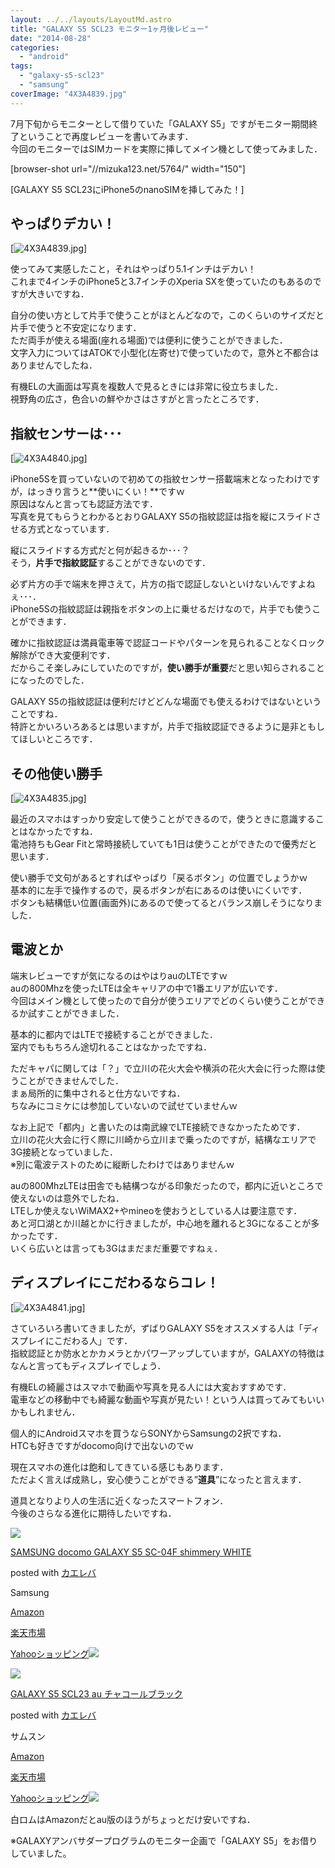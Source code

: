 ```yaml
---
layout: ../../layouts/LayoutMd.astro
title: "GALAXY S5 SCL23 モニター1ヶ月後レビュー"
date: "2014-08-28"
categories: 
  - "android"
tags: 
  - "galaxy-s5-scl23"
  - "samsung"
coverImage: "4X3A4839.jpg"
---
```


7月下旬からモニターとして借りていた「GALAXY S5」ですがモニター期間終了ということで再度レビューを書いてみます．  
今回のモニターではSIMカードを実際に挿してメイン機として使ってみました．

\[browser-shot url="//mizuka123.net/5764/" width="150"\]

[GALAXY S5 SCL23にiPhone5のnanoSIMを挿してみた！] 

## やっぱりデカい！

[![4X3A4839.jpg](/wp/images/14875752098_8930e400b9_b.jpg)]

使ってみて実感したこと，それはやっぱり5.1インチはデカい！  
これまで4インチのiPhone5と3.7インチのXperia SXを使っていたのもあるのですが大きいですね．

自分の使い方として片手で使うことがほとんどなので，このくらいのサイズだと片手で使うと不安定になります．  
ただ両手が使える場面(座れる場面)では便利に使うことができました．  
文字入力についてはATOKで小型化(左寄せ)で使っていたので，意外と不都合はありませんでしたね．

有機ELの大画面は写真を複数人で見るときには非常に役立ちました．  
視野角の広さ，色合いの鮮やかさはさすがと言ったところです．

## 指紋センサーは･･･

[![4X3A4840.jpg](/wp/images/14875621159_912e893a8d_b.jpg)]

iPhone5Sを買っていないので初めての指紋センサー搭載端末となったわけですが，はっきり言うと**使いにくい！**ですｗ  
原因はなんと言っても認証方法です．  
写真を見てもらうとわかるとおりGALAXY S5の指紋認証は指を縦にスライドさせる方式となっています．

縦にスライドする方式だと何が起きるか･･･？  
そう，**片手で指紋認証**することができないのです．

必ず片方の手で端末を押さえて，片方の指で認証しないといけないんですよねぇ･･･．  
iPhone5Sの指紋認証は親指をボタンの上に乗せるだけなので，片手でも使うことができます．

確かに指紋認証は満員電車等で認証コードやパターンを見られることなくロック解除ができ大変便利です．  
だからこそ楽しみにしていたのですが，**使い勝手が重要**だと思い知らされることになったのでした．

GALAXY S5の指紋認証は便利だけどどんな場面でも使えるわけではないということですね．  
特許とかいろいろあるとは思いますが，片手で指紋認証できるように是非ともしてほしいところです．

## その他使い勝手

[![4X3A4835.jpg](/wp/images/15062328995_3025ba5f7e_b.jpg)]

最近のスマホはすっかり安定して使うことができるので，使うときに意識することはなかったですね．  
電池持ちもGear Fitと常時接続していても1日は使うことができたので優秀だと思います．

使い勝手で文句があるとすればやっぱり「戻るボタン」の位置でしょうかｗ  
基本的に左手で操作するので，戻るボタンが右にあるのは使いにくいです．  
ボタンも結構低い位置(画面外)にあるので使ってるとバランス崩しそうになりました．

## 電波とか

端末レビューですが気になるのはやはりauのLTEですｗ  
auの800Mhzを使ったLTEは全キャリアの中で1番エリアが広いです．  
今回はメイン機として使ったので自分が使うエリアでどのくらい使うことができるか試すことができました．

基本的に都内ではLTEで接続することができました．  
室内でももちろん途切れることはなかったですね．

ただキャパに関しては「？」で立川の花火大会や横浜の花火大会に行った際は使うことができませんでした．  
まぁ局所的に集中されると仕方ないですね．  
ちなみにコミケには参加していないので試せていませんｗ

なお上記で「都内」と書いたのは南武線でLTE接続できなかったためです．  
立川の花火大会に行く際に川崎から立川まで乗ったのですが，結構なエリアで3G接続となっていました．  
※別に電波テストのために縦断したわけではありませんｗ

auの800MhzLTEは田舎でも結構つながる印象だったので，都内に近いところで使えないのは意外でしたね．  
LTEしか使えないWiMAX2+やmineoを使おうとしている人は要注意です．  
あと河口湖とか川越とかに行きましたが，中心地を離れると3Gになることが多かったです．  
いくら広いとは言っても3Gはまだまだ重要ですねぇ．

## ディスプレイにこだわるならコレ！

[![4X3A4841.jpg](/wp/images/15062334795_aaa12dea00_b.jpg)]

さていろいろ書いてきましたが，ずばりGALAXY S5をオススメする人は「ディスプレイにこだわる人」です．  
指紋認証とか防水とかカメラとかパワーアップしていますが，GALAXYの特徴はなんと言ってもディスプレイでしょう．

有機ELの綺麗さはスマホで動画や写真を見る人には大変おすすめです．  
電車などの移動中でも綺麗な動画や写真が見たい！という人は買ってみてもいいかもしれません．

個人的にAndroidスマホを買うならSONYからSamsungの2択ですね．  
HTCも好きですがdocomo向けで出ないのでｗ

現在スマホの進化は飽和してきている感じもあります．  
ただよく言えば成熟し，安心使うことができる”**道具**”になったと言えます．

道具となりより人の生活に近くなったスマートフォン．  
今後のさらなる進化に期待したいですね．

[![](/wp/images/41q8CtlTbIL._SL160_.jpg)](https://www.amazon.co.jp/exec/obidos/ASIN/B00KMJBJP4/mizuka123-22/ref=nosim/)

[SAMSUNG docomo GALAXY S5 SC-04F shimmery WHITE](https://www.amazon.co.jp/exec/obidos/ASIN/B00KMJBJP4/mizuka123-22/ref=nosim/)

posted with [カエレバ](http://kaereba.com)

Samsung

[Amazon](http://www.amazon.co.jp/gp/search?keywords=SAMSUNG%20docomo%20GALAXY%20S5%20SC-04F%20shimmery%20WHITE&__mk_ja_JP=%83J%83%5E%83J%83i&tag=mizuka123-22 "アマゾン")

[楽天市場](https://search.rakuten.co.jp/search/mall/SAMSUNG%20docomo%20GALAXY%20S5%20SC-04F%20shimmery%20WHITE/-/f.1-p.1-s.1-sf.0-st.A-v.2?m=http%3A%2F%2Fm.rakuten.co.jp%2F&x=0&scid=af_pc_ich_link_urltxt&sc2id=af_101_0_0 "楽天市場")

[Yahooショッピング![](//ad.jp.ap.valuecommerce.com/servlet/gifbanner?sid=3066752&pid=881990642)](//ck.jp.ap.valuecommerce.com/servlet/referral?sid=3066752&pid=881990642&vc_url=http%3A%2F%2Fshopping.search.yahoo.co.jp%2Fsearch%3FuIv%3Don%26ei%3DUTF-8%26tab_ex%3Dcommerce%26slider%3D0%26va%3DSAMSUNG%2520docomo%2520GALAXY%2520S5%2520SC-04F%2520shimmery%2520WHITE "Yahooショッピング")

[![](/wp/images/51Hulg%2BmtyL._SL160_.jpg)](https://www.amazon.co.jp/exec/obidos/ASIN/B00KXVOP3O/mizuka123-22/ref=nosim/)

[GALAXY S5 SCL23 au チャコールブラック](https://www.amazon.co.jp/exec/obidos/ASIN/B00KXVOP3O/mizuka123-22/ref=nosim/)

posted with [カエレバ](http://kaereba.com)

サムスン

[Amazon](http://www.amazon.co.jp/gp/search?keywords=GALAXY%20S5%20SCL23%20au%20%83%60%83%83%83R%81%5B%83%8B%83u%83%89%83b%83N&__mk_ja_JP=%83J%83%5E%83J%83i&tag=mizuka123-22 "アマゾン")

[楽天市場](http://hb.afl.rakuten.co.jp/hgc/032b53ee.4b34c5ee.0f4a541e.f440145e/?pc=http%3A%2F%2Fsearch.rakuten.co.jp%2Fsearch%2Fmall%2FGALAXY%2520S5%2520SCL23%2520au%2520%25E3%2583%2581%25E3%2583%25A3%25E3%2582%25B3%25E3%2583%25BC%25E3%2583%25AB%25E3%2583%2596%25E3%2583%25A9%25E3%2583%2583%25E3%2582%25AF%2F-%2Ff.1-p.1-s.1-sf.0-st.A-v.2%3Fx%3D0%26scid%3Daf_ich_link_urltxt%26m%3Dhttp%3A%2F%2Fm.rakuten.co.jp%2F "楽天市場")

[Yahooショッピング![](//ad.jp.ap.valuecommerce.com/servlet/gifbanner?sid=3066752&pid=881990642)](//ck.jp.ap.valuecommerce.com/servlet/referral?sid=3066752&pid=881990642&vc_url=http%3A%2F%2Fshopping.search.yahoo.co.jp%2Fsearch%3FuIv%3Don%26ei%3DUTF-8%26tab_ex%3Dcommerce%26slider%3D0%26va%3DGALAXY%2520S5%2520SCL23%2520au%2520%25E3%2583%2581%25E3%2583%25A3%25E3%2582%25B3%25E3%2583%25BC%25E3%2583%25AB%25E3%2583%2596%25E3%2583%25A9%25E3%2583%2583%25E3%2582%25AF "Yahooショッピング")

白ロムはAmazonだとau版のほうがちょっとだけ安いですね．

※GALAXYアンバサダープログラムのモニター企画で「GALAXY S5」をお借りしていました。
